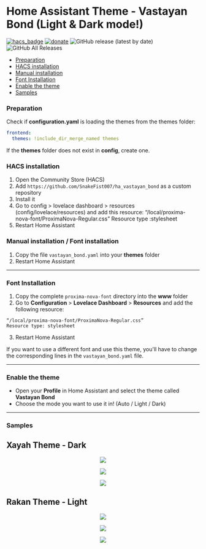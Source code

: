 # Home Assistant Theme - Vastayan Bond (Light & Dark mode!)

[![hacs_badge](https://img.shields.io/badge/HACS-Custom-orange.svg)](https://github.com/hacs/integration)
[![donate](https://img.shields.io/badge/Donate-PayPal-blue.svg)](https://paypal.me/snakefist)
![GitHub release (latest by date)](https://img.shields.io/github/v/release/SnakeFist007/ha_vastayan_bond?label=Version&labelColor=grey&color=green)
![GitHub All Releases](https://img.shields.io/github/downloads/SnakeFist007/ha_vastayan_bond/total?&label=Total%20Downloads&labelColor=grey&color=green)

* [Preparation](#preparation)
* [HACS installation](#hacs_installation)
* [Manual installation](#manual_installation)
* [Font Installation](#font_installation)
* [Enable the theme](#enable_the_theme)
* [Samples](#samples)

### <a name="preparation"></a>Preparation
Check if **configuration.yaml** is loading the themes from the themes folder:   

```yaml
frontend:
  themes: !include_dir_merge_named themes
```

If the **themes** folder does not exist in **config**, create one.   

### <a name="hacs_installation"></a>HACS installation
1. Open the Community Store (HACS)
2. Add `https://github.com/SnakeFist007/ha_vastayan_bond` as a custom repository
3. Install it
4. Go to config > lovelace dashboard > resources (config/lovelace/resources) and add this resource:
“/local/proxima-nova-font/ProximaNova-Regular.css” Resource type :stylesheet
5. Restart Home Assistant

### <a name="manual_installation"></a>Manual installation / Font installation
1. Copy the file `vastayan_bond.yaml` into your **themes** folder
2. Restart Home Assistant

---

### <a name="font_installation"></a>Font Installation
1. Copy the complete `proxima-nova-font` directory into the **www** folder
2. Go to **Configuration** > **Lovelace Dashboard** > **Resources** and add the following resource:
```
“/local/proxima-nova-font/ProximaNova-Regular.css” 
Resource type: stylesheet
```
3. Restart Home Assistant

If you want to use a different font and use this theme, you'll have to change the corresponding lines in the `vastayan_bond.yaml` file.

---

### <a name="enable_the_theme"></a>Enable the theme
- Open your **Profile** in Home Assistant and select the theme called **Vastayan Bond**
- Choose the mode you want to use it in! (Auto / Light / Dark)

---

### <a name="samples"></a>Samples
## Xayah Theme - Dark
<p align="center">
  <img src="https://i.imgur.com/7PrLhou.png">
</p>

<p align="center">
  <img src="https://i.imgur.com/a4QPU3r.png">
</p>

<p align="center">
  <img src="https://i.imgur.com/jV6XebU.png">
</p>

## Rakan Theme - Light
<p align="center">
  <img src="https://i.imgur.com/Dfc36SV.png">
</p>

<p align="center">
  <img src="https://i.imgur.com/ksOdGp7.png">
</p>

<p align="center">
  <img src="https://i.imgur.com/WhVqmBK.png">
</p>
